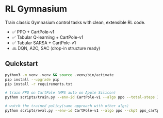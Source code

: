 # RL Gymnasium 

Train classic Gymnasium control tasks with clean, extensible RL code.
- ✅ PPO + CartPole-v1
- ✅ Tabular Q-learning + CartPole-v1
- ✅ Tabular SARSA + CartPole-v1
- 🔜 DQN, A2C, SAC (drop-in structure ready)

## Quickstart

```bash
python3 -m venv .venv && source .venv/bin/activate
pip install --upgrade pip
pip install -r requirements.txt

# train PPO on CartPole (MPS auto on Apple Silicon)
python scripts/train.py --env-id CartPole-v1 --algo ppo --total-steps 1000000 --save ppo_cartpole.pth

# watch the trained policy(same approach with other algs)
python scripts/eval.py --env-id CartPole-v1 --algo ppo --ckpt ppo_cartpole.pth
